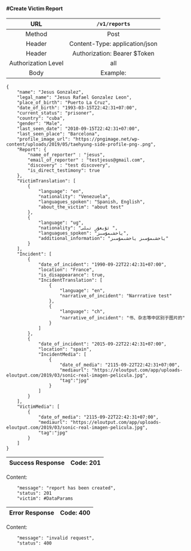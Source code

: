 #### #Create Victim Report

|URL | `/v1/reports`  |
|:-:|:-:|
|  Method  |Post|
|  Header  |Content-Type: application/json|
|  Header  | Authorization: Bearer $Token|
|  Authorization Level | all |
|  Body  |Example:
    {
        "name": "Jesus Gonzalez",
        "legal_name": "Jesus Rafael Gonzalez Leon",
        "place_of_birth": "Puerto La Cruz",
        "date_of_birth": "1993-03-15T22:42:31+07:00",
        "current_status": "prisoner",
        "country": "cuba",
        "gender": "Male",
        "last_seen_date": "2010-09-15T22:42:31+07:00",
        "last_seen_place": "Barcelona",
        "profile_image_url": "https://pngimage.net/wp-content/uploads/2019/05/taehyung-side-profile-png-.png",
        "Report": {
            "name_of_reporter" : "jesus",
            "email_of_reporter" : "testjesus@gmail.com",
            "discovery" : "test discovery",
            "is_direct_testimony": true
        },
        "VictimTranslation": [
            {
                "language": "en",
                "nationality": "Venezuela",
                "languagues_spoken": "Spanish, English",
				"about_the_victim": "about test"
            },
            {
                "language": "ug",
                "nationality": "ئۇيغۇر تىلى ",
                "languagues_spoken": "ياخشىمۇسىز",
                "additional_information": "ياخشىمۇسىز ياخشىمۇسىز"
            }
        ],
        "Incident": [
            {
                "date_of_incident": "1990-09-22T22:42:31+07:00",
                "location": "France",
                "is_disappearance": true,
                "IncidentTranslation": [
                    {
                        "language": "en",
                        "narrative_of_incident": "Narrrative test"
                    },
                    {
                        "language": "ch",
                        "narrative_of_incident": "书、杂志等中区别于图片的"
                    }
                ]
            },
            {
                "date_of_incident": "2015-09-22T22:42:31+07:00",
                "location": "spain",
                "IncidentMedia": [
                    {
                        "date_of_media": "2115-09-22T22:42:31+07:00",
                        "mediaurl": "https://eloutput.com/app/uploads-eloutput.com/2019/03/sonic-real-imagen-pelicula.jpg",
                        "tag":"jpg"
                    }
                ]
            }
        ],
        "VictimMedia": [
            {
                "date_of_media": "2115-09-22T22:42:31+07:00",
                "mediaurl": "https://eloutput.com/app/uploads-eloutput.com/2019/03/sonic-real-imagen-pelicula.jpg",
                "tag":"jpg"
            }
        ]
    }
| Success Response | Code: 201  |
|:-:|:-:|

Content:

        "message": "report has been created",
        "status": 201
        "victim": #DataParams

| Error Response | Code: 400  |
|:-:|:-:|

Content:

        "message": "invalid request",
        "status": 400
